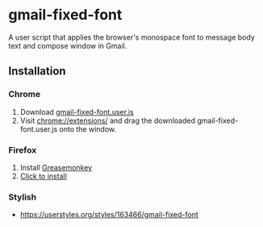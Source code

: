 # gmail-fixed-font

A user script that applies the browser's monospace font to message body text and compose window in Gmail.

## Installation
### Chrome
1. Download [gmail-fixed-font.user.js](https://github.com/dooferlad/gmail-fixed-font/raw/master/gmail-fixed-font.user.js)
2. Visit [chrome://extensions/](chrome://extensions/) and drag the downloaded gmail-fixed-font.user.js onto the window.

### Firefox
1. Install [Greasemonkey](https://addons.mozilla.org/firefox/addon/748)
2. [Click to install](https://github.com/dooferlad/gmail-fixed-font/raw/master/gmail-fixed-font.user.js)

### Stylish
- https://userstyles.org/styles/163466/gmail-fixed-font
